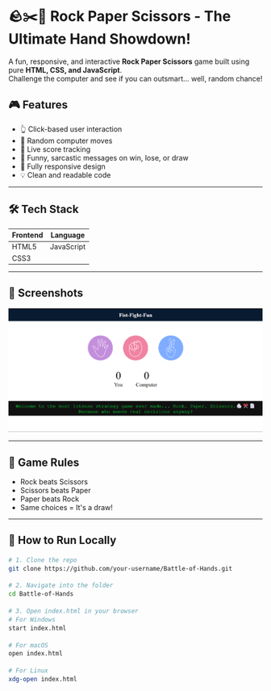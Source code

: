 # 🪨✂️📄 Rock Paper Scissors - The Ultimate Hand Showdown!

A fun, responsive, and interactive **Rock Paper Scissors** game built using pure **HTML, CSS, and JavaScript**.  
Challenge the computer and see if you can outsmart... well, random chance!


## 🎮 Features

- 👆 Click-based user interaction
- 🤖 Random computer moves
- 🎯 Live score tracking
- 🧠 Funny, sarcastic messages on win, lose, or draw
- 📱 Fully responsive design
- 💡 Clean and readable code

---

## 🛠️ Tech Stack

| Frontend | Language |
|----------|----------|
| HTML5    | JavaScript |
| CSS3     |           |

---

## 📸 Screenshots

![Game Screenshot](./Images/Image.png)

---

## 🧩 Game Rules

- Rock beats Scissors
- Scissors beats Paper
- Paper beats Rock
- Same choices = It's a draw!

---

## 📂 How to Run Locally

```bash
# 1. Clone the repo
git clone https://github.com/your-username/Battle-of-Hands.git

# 2. Navigate into the folder
cd Battle-of-Hands

# 3. Open index.html in your browser
# For Windows
start index.html

# For macOS
open index.html

# For Linux
xdg-open index.html



